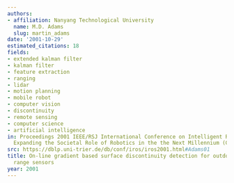```yaml
---
authors:
- affiliation: Nanyang Technological University
  name: M.D. Adams
  slug: martin_adams
date: '2001-10-29'
estimated_citations: 18
fields:
- extended kalman filter
- kalman filter
- feature extraction
- ranging
- lidar
- motion planning
- mobile robot
- computer vision
- discontinuity
- remote sensing
- computer science
- artificial intelligence
in: Proceedings 2001 IEEE/RSJ International Conference on Intelligent Robots and Systems.
  Expanding the Societal Role of Robotics in the the Next Millennium (Cat. No.01CH37180)
src: https://dblp.uni-trier.de/db/conf/iros/iros2001.html#Adams01
title: On-line gradient based surface discontinuity detection for outdoor scanning
  range sensors
year: 2001
---
```

